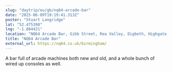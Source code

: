 ```yaml
---
slug: "daytrip/eu/gb/nq64-arcade-bar"
date: "2025-06-09T19:19:41.313Z"
poster: "Stuart Langridge"
lat: "52.475398"
lng: "-1.884421"
location: "NQ64 Arcade Bar, Gibb Street, Rea Valley, Digbeth, Highgate, Birmingham, West Midlands, B9 4BG, United Kingdom"
title: "NQ64 Arcade Bar"
external_url: https://nq64.co.uk/birmingham/
---
```

A bar full of arcade machines both new and old, and a whole bunch of wired up consoles as well.